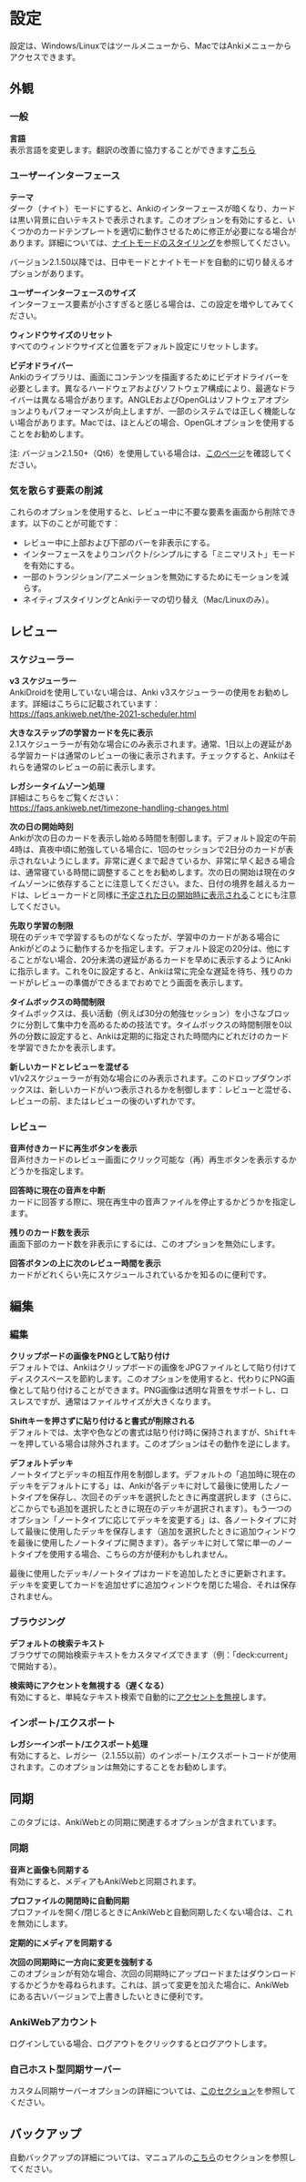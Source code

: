 # 設定

<!-- toc -->

設定は、Windows/Linuxではツールメニューから、MacではAnkiメニューからアクセスできます。

## 外観

### 一般

**言語**\
表示言語を変更します。翻訳の改善に協力することができます[こちら](https://translating.ankiweb.net/)

### ユーザーインターフェース

**テーマ**\
ダーク（ナイト）モードにすると、Ankiのインターフェースが暗くなり、カードは黒い背景に白いテキストで表示されます。このオプションを有効にすると、いくつかのカードテンプレートを適切に動作させるために修正が必要になる場合があります。詳細については、[ナイトモードのスタイリング](templates/styling.md#night-mode)を参照してください。

バージョン2.1.50以降では、日中モードとナイトモードを自動的に切り替えるオプションがあります。

**ユーザーインターフェースのサイズ**\
インターフェース要素が小さすぎると感じる場合は、この設定を増やしてみてください。

**ウィンドウサイズのリセット**\
すべてのウィンドウサイズと位置をデフォルト設定にリセットします。

**ビデオドライバー**\
Ankiのライブラリは、画面にコンテンツを描画するためにビデオドライバーを必要とします。異なるハードウェアおよびソフトウェア構成により、最適なドライバーは異なる場合があります。ANGLEおよびOpenGLはソフトウェアオプションよりもパフォーマンスが向上しますが、一部のシステムでは正しく機能しない場合があります。Macでは、ほとんどの場合、OpenGLオプションを使用することをお勧めします。

注: バージョン2.1.50+（Qt6）を使用している場合は、[このページ](./platform/windows/display-issues.md#qt6)を確認してください。

### 気を散らす要素の削減

これらのオプションを使用すると、レビュー中に不要な要素を画面から削除できます。以下のことが可能です：

- レビュー中に上部および下部のバーを非表示にする。
- インターフェースをよりコンパクト/シンプルにする「ミニマリスト」モードを有効にする。
- 一部のトランジション/アニメーションを無効にするためにモーションを減らす。
- ネイティブスタイリングとAnkiテーマの切り替え（Mac/Linuxのみ）。

## レビュー

### スケジューラー

**v3 スケジューラー**\
AnkiDroidを使用していない場合は、Anki v3スケジューラーの使用をお勧めします。詳細はこちらに記載されています：\
<https://faqs.ankiweb.net/the-2021-scheduler.html>

**大きなステップの学習カードを先に表示**\
2.1スケジューラーが有効な場合にのみ表示されます。通常、1日以上の遅延がある学習カードは通常のレビューの後に表示されます。チェックすると、Ankiはそれらを通常のレビューの前に表示します。

**レガシータイムゾーン処理**\
詳細はこちらをご覧ください：\
<https://faqs.ankiweb.net/timezone-handling-changes.html>

**次の日の開始時刻**\
Ankiが次の日のカードを表示し始める時間を制御します。デフォルト設定の午前4時は、真夜中頃に勉強している場合に、1回のセッションで2日分のカードが表示されないようにします。非常に遅くまで起きているか、非常に早く起きる場合は、通常寝ている時間に調整することをお勧めします。次の日の開始は現在のタイムゾーンに依存することに注意してください。また、日付の境界を越えるカードは、レビューカードと同様に[予定された日の開始時に表示される](./deck-options.md#day-boundaries)ことにも注意してください。

**先取り学習の制限**\
現在のデッキで学習するものがなくなったが、学習中のカードがある場合にAnkiがどのように動作するかを指定します。デフォルト設定の20分は、他にすることがない場合、20分未満の遅延があるカードを早めに表示するようにAnkiに指示します。これを0に設定すると、Ankiは常に完全な遅延を待ち、残りのカードがレビューの準備ができるまでおめでとう画面を表示します。

**タイムボックスの時間制限**\
タイムボックスは、長い活動（例えば30分の勉強セッション）を小さなブロックに分割して集中力を高めるための技法です。タイムボックスの時間制限を0以外の分数に設定すると、Ankiは定期的に指定された時間内にどれだけのカードを学習できたかを表示します。

**新しいカードとレビューを混ぜる**\
v1/v2スケジューラーが有効な場合にのみ表示されます。このドロップダウンボックスは、新しいカードがいつ表示されるかを制御します：レビューと混ぜる、レビューの前、またはレビューの後のいずれかです。

### レビュー

**音声付きカードに再生ボタンを表示**\
音声付きカードのレビュー画面にクリック可能な（再）再生ボタンを表示するかどうかを指定します。

**回答時に現在の音声を中断**\
カードに回答する際に、現在再生中の音声ファイルを停止するかどうかを指定します。

**残りのカード数を表示**\
画面下部のカード数を非表示にするには、このオプションを無効にします。

**回答ボタンの上に次のレビュー時間を表示**\
カードがどれくらい先にスケジュールされているかを知るのに便利です。

## 編集

### 編集

**クリップボードの画像をPNGとして貼り付け**\
デフォルトでは、Ankiはクリップボードの画像をJPGファイルとして貼り付けてディスクスペースを節約します。このオプションを使用すると、代わりにPNG画像として貼り付けることができます。PNG画像は透明な背景をサポートし、ロスレスですが、通常はファイルサイズが大きくなります。

**Shiftキーを押さずに貼り付けると書式が削除される**\
デフォルトでは、太字や色などの書式は貼り付け時に保持されますが、<kbd>Shift</kbd>キーを押している場合は除外されます。このオプションはその動作を逆にします。

**デフォルトデッキ**\
ノートタイプとデッキの相互作用を制御します。デフォルトの「追加時に現在のデッキをデフォルトにする」は、Ankiが各デッキに対して最後に使用したノートタイプを保存し、次回そのデッキを選択したときに再度選択します（さらに、どこからでも追加を選択したときに現在のデッキが選択されます）。もう一つのオプション「ノートタイプに応じてデッキを変更する」は、各ノートタイプに対して最後に使用したデッキを保存します（追加を選択したときに追加ウィンドウを最後に使用したノートタイプに開きます）。各デッキに対して常に単一のノートタイプを使用する場合、こちらの方が便利かもしれません。

最後に使用したデッキ/ノートタイプはカードを追加したときに更新されます。デッキを変更してカードを追加せずに追加ウィンドウを閉じた場合、それは保存されません。

### ブラウジング

**デフォルトの検索テキスト**\
ブラウザでの開始検索テキストをカスタマイズできます（例：「deck:current」で開始する）。

**検索時にアクセントを無視する（遅くなる）**\
有効にすると、単純なテキスト検索で自動的に[アクセントを無視](./searching.md#ignoring-accentscombining-characters)します。

### インポート/エクスポート

**レガシーインポート/エクスポート処理**\
有効にすると、レガシー（2.1.55以前）のインポート/エクスポートコードが使用されます。このオプションは無効にすることをお勧めします。

## 同期

このタブには、AnkiWebとの同期に関連するオプションが含まれています。

### 同期

**音声と画像も同期する**\
有効にすると、メディアもAnkiWebと同期されます。

**プロファイルの開閉時に自動同期**\
プロファイルを開く/閉じるときにAnkiWebと自動同期したくない場合は、これを無効にします。

**定期的にメディアを同期する**

**次回の同期時に一方向に変更を強制する**\
このオプションが有効な場合、次回の同期時にアップロードまたはダウンロードするかどうかを尋ねられます。これは、誤って変更を加えた場合に、AnkiWebにある古いバージョンで上書きしたいときに便利です。

### AnkiWebアカウント

ログインしている場合、ログアウトをクリックするとログアウトします。

### 自己ホスト型同期サーバー

カスタム同期サーバーオプションの詳細については、[このセクション](./sync-server.md)を参照してください。

## バックアップ

自動バックアップの詳細については、マニュアルの[こちら](backups.md#automatic-backups)のセクションを参照してください。
